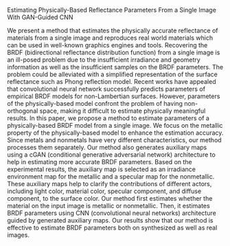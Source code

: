 Estimating Physically-Based Reflectance Parameters From a Single Image With GAN-Guided CNN

We present a method that estimates the physically accurate reflectance of materials from a single image and reproduces real world materials which can be used in well-known graphics engines and tools. Recovering the BRDF (bidirectional reflectance distribution function) from a single image is an ill-posed problem due to the insufficient irradiance and geometry information as well as the insufficient samples on the BRDF parameters. The problem could be alleviated with a simplified representation of the surface reflectance such as Phong reflection model. Recent works have appealed that convolutional neural network successfully predicts parameters of empirical BRDF models for non-Lambertian surfaces. However, parameters of the physically-based model confront the problem of having non-orthogonal space, making it difficult to estimate physically meaningful results. In this paper, we propose a method to estimate parameters of a physically-based BRDF model from a single image. We focus on the metallic property of the physically-based model to enhance the estimation accuracy. Since metals and nonmetals have very different characteristics, our method processes them separately. Our method also generates auxiliary maps using a cGAN (conditional generative adversarial network) architecture to help in estimating more accurate BRDF parameters. Based on the experimental results, the auxiliary map is selected as an irradiance environment map for the metallic and a specular map for the nonmetallic. These auxiliary maps help to clarify the contributions of different actors, including light color, material color, specular component, and diffuse component, to the surface color. Our method first estimates whether the material on the input image is metallic or nonmetallic. Then, it estimates BRDF parameters using CNN (convolutional neural networks) architecture guided by generated auxiliary maps. Our results show that our method is effective to estimate BRDF parameters both on synthesized as well as real images.

